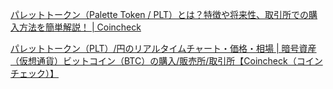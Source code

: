 [パレットトークン（Palette Token / PLT）とは？特徴や将来性、取引所での購入方法を簡単解説！ | Coincheck](https://coincheck.com/ja/article/482?category_id=37)

[パレットトークン（PLT）/円のリアルタイムチャート・価格・相場 | 暗号資産（仮想通貨）ビットコイン（BTC）の購入/販売所/取引所【Coincheck（コインチェック）】](https://coincheck.com/ja/exchange/charts/coincheck/plt_jpy/3600)
